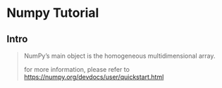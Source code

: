 # Numpy Tutorial
## Intro
> NumPy’s main object is the homogeneous multidimensional array.
>
> 
> for more information, please refer to
>  https://numpy.org/devdocs/user/quickstart.html

